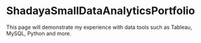 # ShadayaSmallDataAnalyticsPortfolio
This page will demonstrate my experience with data tools such as Tableau, MySQL, Python and more.
